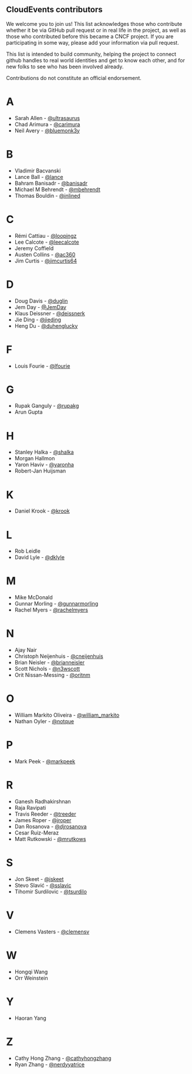 ## CloudEvents contributors

<!-- no verify-links -->

We welcome you to join us! This list acknowledges those who contribute whether
it be via GitHub pull request or in real life in the project, as well as those
who contributed before this became a CNCF project. If you are participating in
some way, please add your information via pull request.

This list is intended to build community, helping the project to connect github
handles to real world identities and get to know each other, and for new folks
to see who has been involved already.

Contributions do not constitute an official endorsement.

# A
- Sarah Allen - [@ultrasaurus](https://github.com/ultrasaurus)
- Chad Arimura - [@carimura](https://github.com/banisadr)  
- Neil Avery - [@bluemonk3y](https://github.com/bluemonk3y)

# B
- Vladimir Bacvanski
- Lance Ball - [@lance](https://github.com/lance)
- Bahram Banisadr - [@banisadr](https://github.com/banisadr)
- Michael M Behrendt - [@mbehrendt](https://github.com/mbehrendt)
- Thomas Bouldin - [@inlined](https://github.com/inlined)

# C
- Rémi Cattiau - [@loopingz](https://github.com/loopingz)
- Lee Calcote - [@leecalcote](https://github.com/leecalcote)
- Jeremy Coffield
- Austen Collins - [@ac360](https://github.com/ac360)
- Jim Curtis - [@jimcurtis64](https://github.com/jimcurtis2)

# D
- Doug Davis - [@duglin](https://github.com/duglin)
- Jem Day - [@JemDay](https://github.com/JemDay)
- Klaus Deissner - [@deissnerk](https://github.com/deissnerk)
- Jie Ding - [@jieding](https://github.com/jieding)
- Heng Du - [@duhenglucky](https://github.com/duhenglucky)

# F
- Louis Fourie - [@lfourie](https://github.com/lfourie)

# G
- Rupak Ganguly - [@rupakg](https://github.com/rupakg)
- Arun Gupta

# H
- Stanley Halka - [@shalka](https://github.com/banisadr)
- Morgan Hallmon
- Yaron Haviv - [@yaronha](https://github.com/yaronha)
- Robert-Jan Huijsman

# K
- Daniel Krook - [@krook](https://github.com/krook)

# L
- Rob Leidle
- David Lyle - [@dklyle](https://github.com/dklyle)

# M
- Mike McDonald
- Gunnar Morling - [@gunnarmorling](https://github.com/gunnarmorling/)
- Rachel Myers - [@rachelmyers](https://github.com/rachelmyers)

# N
- Ajay Nair
- Christoph Neijenhuis - [@cneijenhuis](https://github.com/cneijenhuis)
- Brian Neisler - [@brianneisler](https://github.com/brianneisler)
- Scott Nichols - [@n3wscott](https://github.com/n3wscott)
- Orit Nissan-Messing - [@oritnm](https://github.com/oritnm)

# O
- William Markito Oliveira - [@william_markito](https://github.com/markito)
- Nathan Oyler - [@notque](https://github.com/notque)

# P
- Mark Peek - [@markpeek](https://github.com/markpeek)

# R
- Ganesh Radhakirshnan
- Raja Ravipati
- Travis Reeder - [@treeder](https://github.com/banisadr)
- James Roper - [@jroper](https://github.com/jroper)
- Dan Rosanova - [@djrosanova](https://github.com/djrosanova)
- Cesar Ruiz-Meraz
- Matt Rutkowski - [@mrutkows](https://github.com/mrutkows)

# S
- Jon Skeet - [@jskeet](https://github.com/jskeet)
- Stevo Slavić - [@sslavic](https://github.com/sslavic)
- Tihomir Surdilovic - [@tsurdilo](https://github.com/tsurdilo)

# V
- Clemens Vasters - [@clemensv](https://github.com/clemensv)

# W
- Hongqi Wang
- Orr Weinstein

# Y
- Haoran Yang

# Z
- Cathy Hong Zhang - [@cathyhongzhang](https://github.com/cathyhongzhang)
- Ryan Zhang - [@nerdyyatrice](https://github.com/nerdyyatrice)
  

  
  
